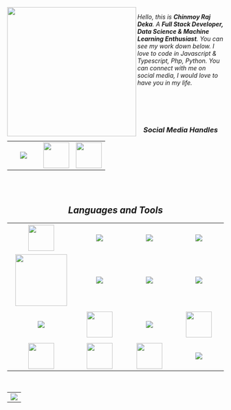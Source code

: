 <!-- ### Hi there 👋


**ChinmoyRaj123/ChinmoyRaj123** is a ✨ _special_ ✨ repository because its `README.md` (this file) appears on your GitHub profile. -->

<!-- Here are some ideas to get you started:

- 🔭 I’m currently working on ...
- 🌱 I’m currently learning ...
- 👯 I’m looking to collaborate on ...
- 🤔 I’m looking for help with ...
- 💬 Ask me about ...
- 📫 How to reach me: ...
- 😄 Pronouns: ...
- ⚡ Fun fact: ... -->

 <!--  right side image -->
<img align="left" src="https://img.freepik.com/free-vector/programming-concept-illustration_114360-1351.jpg?w=740&t=st=1670910273~exp=1670910873~hmac=27f6f026dc3aa81e33347bdaa7b8572e0b3135d71fa9b2bdd1f7ddc324be2153"  width="300" height="300">

<!--  A paragraph about me -->
_Hello, this is **Chinmoy Raj Deka**. A **Full Stack Developer, Data Science & Machine Learning Enthusiast**. You can see my work down below. I love to code in Javascript & Typescript, Php, Python. You can connect with me on social media, I would love to have you in my life._  
</br>
</br>
</br>
</br>

 <!--  Social Media Links -->
<h3 align='center'><i>Social Media Handles</i></h3>
<p align='center'>
<table width="100" align='center'>
<tr>
    <td align='center' width="60">
        <a href="https://www.instagram.com/chinmoy_raj/"><img src="https://cdn-icons-png.flaticon.com/512/174/174855.png"></a>
    </td>
    <td align='center' width="60">
        <a href="https://www.linkedin.com/in/chinmoy-raj-deka-63a6b0129/"><img src="https://cdn-icons-png.flaticon.com/512/174/174857.png" width="60"></a>
    </td>
   <td align='center' width="60">
        <a href="mailto:rajchinmoy007@gmail.com"><img src="https://storage.googleapis.com/gweb-uniblog-publish-prod/images/Gmail.max-1100x1100.png" width="60"></a>
   </td>
</tr>
</table>
</p>
</br> 
</br>

<!-- <h2 align='center'><i>Currently Working</i></h2>



</br>
</br> -->

 
 
<h2 align='center'><i>Languages and Tools</i></h2>

<table width="100" align='center'>
<tr height='70'>
    <td align='center' width="190">
        <img src="https://upload.wikimedia.org/wikipedia/commons/6/6a/JavaScript-logo.png" width="60">
    </td>
    <td align='center' width="190">
        <img src="https://www.vectorlogo.zone/logos/typescriptlang/typescriptlang-icon.svg">
    </td>
    <td align='center' width="190">
        <img src="https://www.vectorlogo.zone/logos/reactjs/reactjs-ar21.svg" >
    </td>
     <td align='center' width="190" background-color="white">
        <img src="https://miro.medium.com/max/800/1*fKV3_Y4usDYZKPsNp1yCvA.png">
    </td>
</tr>
<tr>
    <td align='center'>
        <img src="https://upload.wikimedia.org/wikipedia/commons/thumb/8/8e/Nextjs-logo.svg/1280px-Nextjs-logo.svg.png" width="120">
    </td>
    <td align='center'>
        <img src="https://www.vectorlogo.zone/logos/nodejs/nodejs-ar21.svg">
    </td>
  <td align='center' width="190">
        <img src="https://miro.medium.com/max/1000/1*kQ11_TLArd7xGuWiSomBSg.png">
    </td>
  <td align='center'>
        <img src="https://www.vectorlogo.zone/logos/getpostman/getpostman-icon.svg">
    </td>
</tr>
<tr height='80'>
    <td align='center'>
        <img src="https://www.vectorlogo.zone/logos/w3_html5/w3_html5-ar21.svg">
    </td>
    <td align='center'>
        <img src="https://upload.wikimedia.org/wikipedia/commons/thumb/d/d5/CSS3_logo_and_wordmark.svg/1200px-CSS3_logo_and_wordmark.svg.png" width="60">
    </td>
    <td align='center'>
        <img src="https://www.vectorlogo.zone/logos/heroku/heroku-ar21.svg">
    </td>
    <td align='center'>
        <img src="https://www.netlify.com/v3/img/components/full-logo-dark.png" width="60">
    </td>
   
</tr>
 <tr>
    <td align='center' width="190">
        <img src="https://www.vectorlogo.zone/logos/python/python-official.svg" width="60">
  </td>
    <td align='center' width="190">
        <img src="https://upload.wikimedia.org/wikipedia/commons/thumb/1/18/ISO_C%2B%2B_Logo.svg/1200px-ISO_C%2B%2B_Logo.svg.png" width="60">
    </td>
     <td align='center' width="190">
        <img src="https://www.vectorlogo.zone/logos/pocoo_flask/pocoo_flask-official.svg" width="60">
    </td>
    <td align='center' width="190">
        <img src="https://static.djangoproject.com/img/logos/django-logo-negative.1d528e2cb5fb.png">
    </td>
</tr>
</table>

</br>

<!-- GithubStats -->
<!--  ![ChinmoyRaj123's github stats](https://github-readme-stats.vercel.app/api?username=ChinmoyRaj123&show_icons=true&theme=dark) -->
 <table width="100" align='center'>
<tr>
    <td align='center'>
        <img src="https://github-readme-stats.vercel.app/api/top-langs/?username=ChinmoyRaj123&theme=dark&layout=compact">
    </td>
</tr>
 </table>
